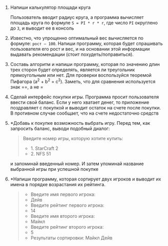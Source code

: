 1. Напиши калькулятор площади круга

   Пользователь вводит радиус круга, а программа вычисляет площадь круга по формуле `S = PI * r * r`, где число `PI` округлено до `3`, и выводит ее в консоль
   
1. Известно, что упрощенно оптимальный вес вычисляется по формуле: `рост – 100`. Напиши программу, которая будет спрашивать пользователя его рост и вес, и на основании этой информации выдавать рекомендации (стоит похудеть/поправиться).

1. Составь алгоритм и напиши программу, которая по значению длин трех сторон будет определять, является ли треугольник прямоугольным или нет. Для проверки воспользуйся теоремой Пифагора (a<sup>2</sup> + b<sup>2</sup> = c<sup>2</sup>). Заметь, что для сравнения используется знак ==, а не =

1. Сделай интерфейс покупки игры. Программа просит пользователя ввести свой баланс. Если у него хватает денег, то приложение поздравляет с покупкой и выводит остаток на счете после покупки. В противном случае сообщает, что на счете недостаточно средств

1. \*Добавь к покупке возможность выбрать игру. Перед тем, как запросить баланс, выводи подобный диалог:
    > Введите номер игры, которую хотите купить:
    > * 1\. StarCraft 2
    > * 2\. NFS 51
    
    и запоминай введенный номер. И затем упоминай название выбранной игры при успешной покупке

1. \*Напиши программу, которая сортирует двух игроков и выводит их имена в порядке возрастания их рейтинга.
    > * Введите имя первого игрока:
    > * Дейв
    > * Введите рейтинг первого игрока:
    > * 14
    > * Введите имя второго игрока:
    > * Майкл
    > * Введите рейтинг второго игрока:
    > * 5
    > * Результаты сортировки: Майкл Дейв
